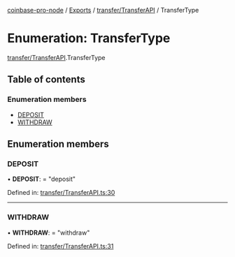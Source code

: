 [coinbase-pro-node](../README.md) / [Exports](../modules.md) / [transfer/TransferAPI](../modules/transfer_transferapi.md) / TransferType

# Enumeration: TransferType

[transfer/TransferAPI](../modules/transfer_transferapi.md).TransferType

## Table of contents

### Enumeration members

- [DEPOSIT](transfer_transferapi.transfertype.md#deposit)
- [WITHDRAW](transfer_transferapi.transfertype.md#withdraw)

## Enumeration members

### DEPOSIT

• **DEPOSIT**: = "deposit"

Defined in: [transfer/TransferAPI.ts:30](https://github.com/bennycode/coinbase-pro-node/blob/e63aeae/src/transfer/TransferAPI.ts#L30)

___

### WITHDRAW

• **WITHDRAW**: = "withdraw"

Defined in: [transfer/TransferAPI.ts:31](https://github.com/bennycode/coinbase-pro-node/blob/e63aeae/src/transfer/TransferAPI.ts#L31)
